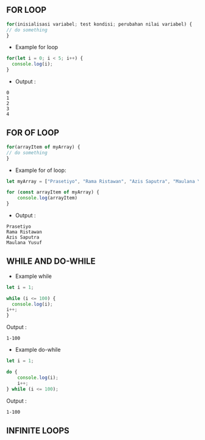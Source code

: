 ## FOR LOOP
``` javascript
for(inisialisasi variabel; test kondisi; perubahan nilai variabel) {
// do something
}
```

- Example for loop
``` javascript
for(let i = 0; i < 5; i++) {
  console.log(i);
}
```

- Output : 
```
0
1
2
3
4
```

## FOR OF LOOP

``` javascript
for(arrayItem of myArray) {
// do something
}
```

- Example for of loop:
``` javascript
let myArray = ["Prasetiyo", "Rama Ristawan", "Azis Saputra", "Maulana Yusuf"];

for (const arrayItem of myArray) {
    console.log(arrayItem)
}
```

- Output :
```
Prasetiyo
Rama Ristawan
Azis Saputra
Maulana Yusuf
```

## WHILE AND DO-WHILE
- Example while
``` javascript
let i = 1;

while (i <= 100) {
  console.log(i);
i++;
}
```

Output : 
```
1-100
```

- Example do-while
``` javascript
let i = 1;

do {
    console.log(i);
    i++;
} while (i <= 100);
```
Output : 
```
1-100 
```

## INFINITE LOOPS
